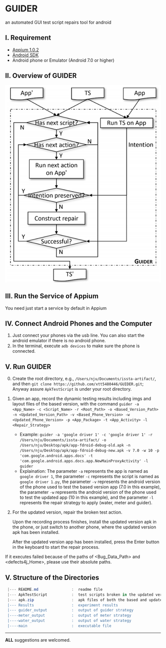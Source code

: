 # GUIDER
an automated GUI test script repairs tool for android


I. Requirement
--------------
 - [Appium 1.0.2](https://github.com/appium/appium-desktop/releases/tag/v1.0.2-beta.2)
 - [Android SDK](https://developer.android.com/studio)
 - Android phone or Emulator (Android 7.0 or higher)
 
II. Overview of GUIDER
--------------------

![The overview bug fixing process with GUIDER.\label{step}](./figure/tool.png)



III. Run the Service of Appium
---------------------------
You need just start a service by default in Appium


 IV. Connect Android Phones and the Computer 
 ------------
 1. Just connect your phones via the usb line. You can also start the android emulator if there is no android phone.
 2. In the terminal, execute `adb devices` to make sure the phone is connected.
   
 
 V. Run GUIDER
 ------------
0. Create the root directory, e.g., `/Users/nju/Documents/issta-artifact/`, and then `git clone https://github.com/xtt5480446/GUIDER.git`; Anyway assure `ApkTestScript` is under your root directory.
 
1. Given an app, record the dynamic testing results including imgs and layout files of the based version, with the command `guider -a <App_Name> -c <Script_Name> -r <Root_Path> -o <Based_Version_Path> -n <Updated_Version_Path> -v <Based_Phone_Version> -w <Updated_Phone_Version> -p <App_Package> -t <App_Activity> -l <Repair_Strategy>`
	- Example:  `guider -a 'google driver 1' -c 'google driver 1' -r /Users/nju/Documents/issta-artifact/ -o /Users/nju/Desktop/apk/app-fdroid-debug-old.apk -n /Users/nju/Desktop/apk/app-fdroid-debug-new.apk -v 7.0 -w 10 -p 'com.google.android.apps.docs' -t 'com.google.android.apps.docs.app.NewMainProxyActivity' -l guider`
	- Explaination: The parameter `-a` represents the app is named as `google driver 1`, the parameter `-c` represents the script is named as `google driver 1.py`, the parameter `-v` represents the android version of the phone used to test the based version app (7.0 in this example), the parameter `-w` represents the android version of the phone used to test the updated app (10 in this example), and the parameter `-l` represents the repair strategy to apply (water, meter and guider).
2. For the updated version, repair the broken test action.
	
	Upon the recording process finishes, install the updated version apk in the phone, or just switch to another phone, where the updated version apk has been installed.
	
	After the updated version app has been installed, press the Enter button in the keyboard to start the repair process.
	
	

	
 If it executes failed because of the paths of <Bug_Data_Path> and <defects4j_Home>, please use their absolute paths.
 
 
 V. Structure of the Directories
 -------------------------------
 ```powershell
  |--- README.md               :  readme file
  |--- ApkTestScript           :  test scripts broken in the updated version app
  |--- apk.zip                 :  apk files of both the based and updated versions' apps
  |--- Results                 :  experiment results 
  |--- guider_output           :  output of guider strategy
  |----meter_output            :  output of meter strategy
  |----water_output            :  output of water strategy
  |----main            	       :  executable file 
```

----

__ALL__ suggestions are welcomed.


